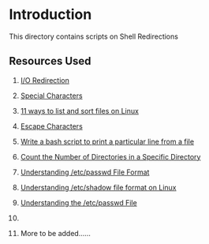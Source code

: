 # Introduction

This directory contains scripts on Shell Redirections

## Resources Used

1. [I/O Redirection](http://linuxcommand.org/lc3_lts0070.php)

2. [Special Characters](http://mywiki.wooledge.org/BashGuide/SpecialCharacters)

3. [11 ways to list and sort files on Linux](https://www.networkworld.com/article/3572590/11-ways-to-list-and-sort-files-on-linux.html)

4. [Escape Characters](https://www.shellscript.sh/escape.html)

5. [Write a bash script to print a particular line from a file](https://www.geeksforgeeks.org/write-bash-script-print-particular-line-file/)

6. [Count the Number of Directories in a Specific Directory](https://www.baeldung.com/linux/count-directories)

7. [Understanding /etc/passwd File Format](https://www.cyberciti.biz/faq/understanding-etcpasswd-file-format/)

8. [Understanding /etc/shadow file format on Linux](https://www.cyberciti.biz/faq/understanding-etcshadow-file/)

9. [Understanding the /etc/passwd File](https://www.geeksforgeeks.org/understanding-the-etc-passwd-file/)

10. 




7. More to be added......
